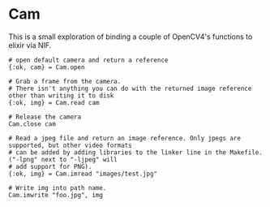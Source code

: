 # Cam

This is a small exploration of binding a couple of OpenCV4's functions to elixir via NIF. 

    # open default camera and return a reference
    {:ok, cam} = Cam.open

    # Grab a frame from the camera. 
    # There isn't anything you can do with the returned image reference other than writing it to disk
    {:ok, img} = Cam.read cam

    # Release the camera
    Cam.close cam

    # Read a jpeg file and return an image reference. Only jpegs are supported, but other video formats
    # can be added by adding libraries to the linker line in the Makefile.  ("-lpng" next to "-ljpeg" will
    # add support for PNG).
    {:ok, img} = Cam.imread "images/test.jpg"
    
    # Write img into path name. 
    Cam.imwrite "foo.jpg", img


